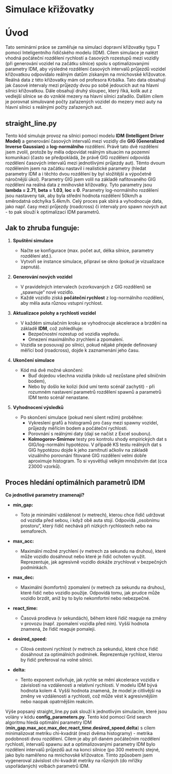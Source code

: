 # Simulace křižovatky


# Úvod

Tato seminární práce se zaměřuje na simulaci dopravní křižovatky typu T pomocí Inteligentního řidičského modelu (IDM). Cílem simulace je nalézt vhodná počáteční rozdělení rychlostí a časových rozestupů mezi vozidly (při generování vozidel na začátku silnice) spolu s optimalizovanými parametry IDM, aby výsledné rozdělení časových intervalů průjezdů vozidel křižovatkou odpovídalo reálným datům získaným na mnichovské křižovatce. Reálná data z této křižovatky mám od profesora Krbálka. Tato data obsahují jak časové intervaly mezi průjezdy dvou po sobě jedoucích aut na hlavní silnici křižovatkou. Dále obsahují druhý sloupec, který říká, kolik aut z vedlejší silnice se do vzniklé mezery na hlavní silnici zařadilo. Dalším cílem je porovnat simulované počty zařazených vozidel do mezery mezi auty na hlavní silnici s reálnými počty zařazených aut.

## straight_line.py

Tento kód simuluje provoz na silnici pomocí modelu **IDM (Intelligent Driver Model)** a generování časových intervalů mezi vozidly dle **GIG (Generalized Inverse Gaussian)** a **log-normálního** rozdělení. Právě tato dvě rozdělení jsem zvolil, protože by měla odpovídat reálným situacím na pozemní komunikaci (často se předpokládá, že právě GIG rozdělení odpovídá rozdělení časových intervalů mezi jednotlivými průjezdy aut). Těmto dvoum rozdělením jsem na začátku nastavil i realistické parametry (hledat parametry IDM a i těchto dvou rozdělení by byl složitější a výpočetně náročnější úkol). Parametry GIG jsem volil na základě nafitovaného GIG rozdělení na reálná data z mnihovské křižovatky. Tyto parametry jsou **lambda = 2.71**, **beta = 1.03**, **loc = 0**. Parametry log-normálního rozdělení jsou nastaveny tak, aby byla střední hodnota rozdělení 50km/h a směrodatná odchylka 5.4km/h. Celý proces pak sbírá a vyhodnocuje data, jako např. časy mezi průjezdy (roadcross) či intervaly pro spawn nových aut - to pak slouží k optimalizaci IDM parametrů.

## Jak to zhruba funguje:

1. **Spuštění simulace**  
   - Načte se konfigurace (max. počet aut, délka silnice, parametry rozdělení atd.).
   - Vytvoří se instance simulace, připraví se okno (pokud je vizualizace zapnutá).

2. **Generování nových vozidel**  
   - V pravidelných intervalech (vzorkovaných z GIG rozdělení) se „spawnuje“ nové vozidlo.
   - Každé vozidlo získá **počáteční rychlost** z log-normálního rozdělení, aby měla auta různou vstupní rychlost.

3. **Aktualizace polohy a rychlosti vozidel**  
   - V každém simulačním kroku se vyhodnocuje akcelerace a brzdění na základě **IDM**, což zohledňuje:
     - Bezpečnostní rozestup od vozidla vepředu.
     - Omezení maximálního zrychlení a zpomalení.
   - Vozidla se posouvají po silnici, pokud nějaké přejede definovaný měřící bod (roadcross), dojde k zaznamenání jeho času.

4. **Ukončení simulace**  
   - Kód má dvě možné ukončení:
     - Buď dojedou všechna vozidla (nikdo už nezůstane před silničním bodem),
     - Nebo by došlo ke kolizi (kód umí tento scénář zachytit) - při rozumném nastavení parametrů rozdělení spawnů a parametrů IDM tento scénář nenastane.

5. **Vyhodnocení výsledků**  
   - Po skončení simulace (pokud není silent režim) proběhne:
     - Vykreslení grafů a histogramů pro časy mezi spawny vozidel, průjezdy měřícím bodem a počáteční rychlosti.
     - Porovnání s reálnými daty (dají se načíst z Excel souboru).
     - **Kolmogorov-Smirnov** testy pro kontrolu shody empirických dat s GIG/log-normální hypotézou. V případě KS testu reálných dat s GIG hypotézou dojde k jeho zamítnutí ačkoliv na základě       vizuálního porovnání fitované GIG rozdělení velmi dobře aproximuje histogram. To si vysvětluji velkým množstvím dat (cca 23000 vzorků).

## Proces hledání optimálních parametrů IDM

**Co jednotlivé parametry znamenají?**

- **min_gap:**
  - Toto je minimální vzdálenost (v metrech), kterou chce řidič udržovat od vozidla před sebou, i když obě auta stojí. Odpovídá „osobnímu prostoru“, který řidič nechává při nízkých rychlostech nebo na semaforech.

- **max_acc:**
  - Maximální možné zrychlení (v metrech za sekundu na druhou), které může vozidlo dosáhnout nebo které je řidič ochoten využít. Reprezentuje, jak agresivně vozidlo dokáže zrychlovat v bezpečných podmínkách.

- **max_dec:**
  - Maximální (komfortní) zpomalení (v metrech za sekundu na druhou), které řidič nebo vozidlo použije. Odpovídá tomu, jak prudce může vozidlo brzdit, aniž by to bylo nekomfortní nebo nebezpečné.

- **react_time:**
  - Časová prodleva (v sekundách), během které řidič reaguje na změny v provozu (např. zpomalení vozidla před ním). Vyšší hodnota znamená, že řidič reaguje pomaleji.

- **desired_speed:**
  - Cílová cestovní rychlost (v metrech za sekundu), které chce řidič dosáhnout za optimálních podmínek. Reprezentuje rychlost, kterou by řidič preferoval na volné silnici.

- **delta:**
  - Tento exponent ovlivňuje, jak rychle se mění akcelerace vozidla v závislosti na vzdálenosti a relativní rychlosti. V modelu IDM bývá hodnota kolem 4. Vyšší hodnota znamená, že model je citlivější na změny ve vzdálenosti a rychlosti, což může vést k agresivnějším nebo naopak opatrnějším reakcím.


Výše popsaný straight_line.py pak slouží k jednotlivým simulacím, které jsou volány v kódu **config_parameters.py**. Tento kód pomocí Grid search algoritmu hledá optimální parametry IDM (**min_gap**,**max_acc**,**max_dec**,**react_time**,**desired_speed**,**delta**) s cílem minimalizovat metriku chi-kvadrát (mezi dvěma histogramy) - metrika podobnosti dvou rozdělení. Cílem je aby při daném počátečním rozdělení rychlostí, intervalů spawnu aut a optimalizovanými parametry IDM bylo rozdělení intervalů průjezdů aut na konci silnice (po 300 metrech) stejné, jako bylo naměřeno na mnichovské křižovatce. Tímto způsobem jsem vygeneroval závislost chi-kvadrát metriky na různých (do mřížky uspořádaných) volbách parametrů IDM. 


